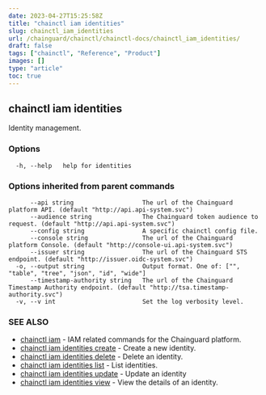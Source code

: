 ```yaml
---
date: 2023-04-27T15:25:58Z
title: "chainctl iam identities"
slug: chainctl_iam_identities
url: /chainguard/chainctl/chainctl-docs/chainctl_iam_identities/
draft: false
tags: ["chainctl", "Reference", "Product"]
images: []
type: "article"
toc: true
---
```

## chainctl iam identities

Identity management.

### Options

```
  -h, --help   help for identities
```

### Options inherited from parent commands

```
      --api string                   The url of the Chainguard platform API. (default "http://api.api-system.svc")
      --audience string              The Chainguard token audience to request. (default "http://api.api-system.svc")
      --config string                A specific chainctl config file.
      --console string               The url of the Chainguard platform Console. (default "http://console-ui.api-system.svc")
      --issuer string                The url of the Chainguard STS endpoint. (default "http://issuer.oidc-system.svc")
  -o, --output string                Output format. One of: ["", "table", "tree", "json", "id", "wide"]
      --timestamp-authority string   The url of the Chainguard Timestamp Authority endpoint. (default "http://tsa.timestamp-authority.svc")
  -v, --v int                        Set the log verbosity level.
```

### SEE ALSO

* [chainctl iam](/chainguard/chainctl/chainctl-docs/chainctl_iam/)	 - IAM related commands for the Chainguard platform.
* [chainctl iam identities create](/chainguard/chainctl/chainctl-docs/chainctl_iam_identities_create/)	 - Create a new identity.
* [chainctl iam identities delete](/chainguard/chainctl/chainctl-docs/chainctl_iam_identities_delete/)	 - Delete an identity.
* [chainctl iam identities list](/chainguard/chainctl/chainctl-docs/chainctl_iam_identities_list/)	 - List identities.
* [chainctl iam identities update](/chainguard/chainctl/chainctl-docs/chainctl_iam_identities_update/)	 - Update an identity
* [chainctl iam identities view](/chainguard/chainctl/chainctl-docs/chainctl_iam_identities_view/)	 - View the details of an identity.

